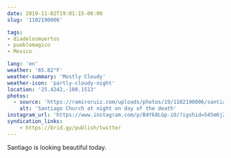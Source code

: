 ```yaml
---
date: 2019-11-02T19:01:15-06:00
slug: '1102190006'

tags:
- diadelosmuertos
- pueblomagico
- Mexico

lang: 'en'
weather: '65.82°F'
weather-summary: 'Mostly Cloudy'
weather-icon: 'partly-cloudy-night'
location: '25.4242,-100.1513'
photos:
  - source: 'https://ramiroruiz.com/uploads/photos/19/1102190006/santiago-church-at-night-on-day-of-the-death.jpeg'
    alt: 'Santiago Church at night on day of the death'
instagram_url: 'https://www.instagram.com/p/B4Yk8LGp-iO/?igshid=545m6j2hjqrf'
syndication_links:
    - https://brid.gy/publish/twitter
---
```

Santiago is looking beautiful today. 

  
